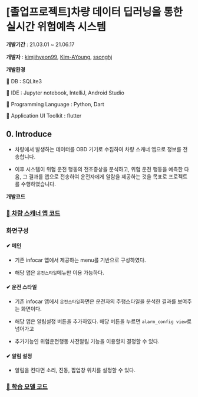 # \[졸업프로젝트\]차량 데이터 딥러닝을 통한 실시간 위험예측 시스템

**개발기간** : 21.03.01 ~ 21.06.17

**개발자** : [kimjihyeon99](https://github.com/kimjihyeon99), [Kim-AYoung](https://github.com/Kim-AYoung), [ssonghj](https://github.com/ssonghj)

**개발환경** 

📌 DB : SQLite3

📌 IDE : Jupyter notebook, IntelliJ, Android Studio

📌 Programming Language : Python, Dart

📌 Application UI Toolkit : flutter

## 0. Introduce

- 차량에서 발생하는 데이터를 OBD 기기로 수집하여 차량 스캐너 앱으로 정보를 전송합니다.

- 이후 시스템이 위험 운전 행동의 전조증상을 분석하고, 위험 운전 행동을 예측한 다음, 그 결과를 앱으로 전송하여 운전자에게 알람을 제공하는 것을 목표로 프로젝트를 수행하였습니다.



**개발코드**

### [📌 차량 스캐너 앱 코드](https://github.com/Kim-AYoung/infocar_safety/tree/master/Flutter%20Code)

### 화면구성

#### ✔ 메인

- 기존 infocar 앱에서 제공하는 menu를 기반으로 구성하였다.

- 해당 앱은 `운전스타일`메뉴만 이용 가능하다.


#### ✔ 운전 스타일

- 기존 infocar 앱에서 `운전스타일`화면은 운전자의 주행스타일을 분석한 결과를 보여주는 화면이다.

- 해당 앱은 알림설정 버튼을 추가하였다. 해당 버튼을 누르면 `alarm_config view`로 넘어가고

- 추가기능인 위험운전행동 사전알림 기능을 이용할지 결정할 수 있다. 


#### ✔ 알림 설정 

- 알림을 켠다면 소리, 진동, 팝업창 위치를 설정할 수 있다. 

### [📌 학습 모델 코드](https://github.com/Kim-AYoung/infocar_safety/tree/master/Model%20Code)

